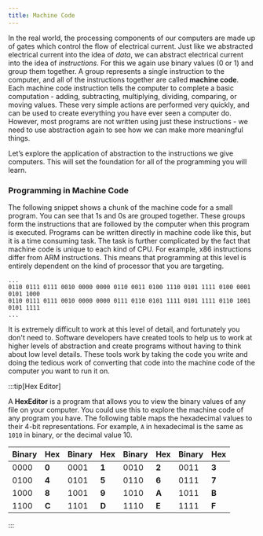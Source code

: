 ```yaml
---
title: Machine Code
---
```


In the real world, the processing components of our computers are made up of gates which control the flow of electrical current. Just like we abstracted electrical current into the idea of *data*, we can abstract electrical current into the idea of *instructions*. For this we again use binary values (0 or 1) and group them together. A group represents a single instruction to the computer, and all of the instructions together are called **machine code**. Each machine code instruction tells the computer to complete a basic computation - adding, subtracting, multiplying, dividing, comparing, or moving values. These very simple actions are performed very quickly, and can be used to create everything you have ever seen a computer do. However, most programs are not written using just these instructions - we need to use abstraction again to see how we can make more meaningful things.

Let’s explore the application of abstraction to the instructions we give computers. This will set the foundation for all of the programming you will learn.

### Programming in Machine Code

The following snippet shows a chunk of the machine code for a small program. You can see that 1s and 0s are grouped together. These groups form the instructions that are followed by the computer when this program is executed. Programs can be written directly in machine code like this, but it is a time consuming task. The task is further complicated by the fact that machine code is unique to each kind of CPU. For example, x86 instructions differ from ARM instructions. This means that programming at this level is entirely dependent on the kind of processor that you are targeting.

```
...
0110 0111 0111 0010 0000 0000 0110 0011 0100 1110 0101 1111 0100 0001 0101 1000
0110 0111 0111 0010 0000 0000 0111 0110 0101 1111 0101 1111 0110 1001 0101 1111
...
```

It is extremely difficult to work at this level of detail, and fortunately you don't need to. Software developers have created tools to help us to work at higher levels of abstraction and create programs without having to think about low level details. These tools work by taking the code you write and doing the tedious work of converting that code into the machine code of the computer you want to run it on.

:::tip[Hex Editor]

A **HexEditor** is a program that allows you to view the binary values of any file on your computer. You could use this to explore the machine code of any program you have. The following table maps the hexadecimal values to their 4-bit representations. For example, `A` in hexadecimal is the same as `1010` in binary, or the decimal value 10.

  |Binary |  Hex  | Binary |  Hex  | Binary |  Hex  | Binary |  Hex
  --------|-------|--------|-------|--------|-------|--------|-------
  | 0000  | **0** |  0001  | **1** |  0010  | **2** |  0011  | **3**
  | 0100  | **4** |  0101  | **5** |  0110  | **6** |  0111  | **7**
  | 1000  | **8** |  1001  | **9** |  1010  | **A** |  1011  | **B**
  | 1100  | **C** |  1101  | **D** |  1110  | **E** |  1111  | **F**

:::